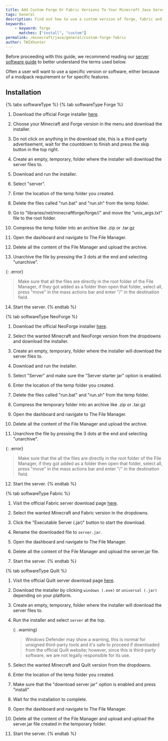```yaml
---
title: Add Custom Forge Or Fabric Versions To Your Minecraft Java Server
tags: General
description: Find out how to use a custom version of forge, fabric and forks not available in the versions list.
keywords:
    - keyword: forge
      matches: ["install", "custom"]
permalink: /minecraft/java/general/custom-forge-fabric
author: TWIXhunter
---
```


Before proceeding with this guide, we recommend reading our [server software guide](/minecraft/java/general/server-software) to better understand the terms used below.

Often a user will want to use a specific version or software, either because of a modpack requirement or for specific features.

## Installation
{% tabs softwareType %} 
{% tab softwareType Forge  %}
1. Download the official Forge installer [here](https://files.minecraftforge.net/net/minecraftforge/forge/).

2. Choose your Minecraft and Forge version in the menu and download the installer.

3. Do not click on anything in the download site, this is a third-party advertisement, wait for the countdown to finish and press the skip button in the top right.

4. Create an empty, temporary, folder where the installer will download the server files to.

5. Download and run the installer.

6. Select "server".

7. Enter the location of the temp folder you created.

8. Delete the files called "run.bat" and "run.sh" from the temp folder.

9. Go to "libraries/net/minecraftforge/forge/<version>/" and move the "unix_args.txt" file to the root folder.

10. Compress the temp folder into an archive like .zip or .tar.gz

11. Open the dashboard and navigate to The File Manager.

12. Delete all the content of the File Manager and upload the archive.

13. Unarchive the file by pressing the 3 dots at the end and selecting "unarchive".

   {: .error}
   > Make sure that all the files are directly in the root folder of the File Manager, if they got added as a folder then open that folder, select all, press "move" in the mass actions bar and enter "/" in the destination field.

14. Start the server.
{% endtab %}




{% tab softwareType NeoForge  %}
1. Download the official NeoForge installer [here](https://projects.neoforged.net/neoforged/neoforge).

2. Select the wanted Minecraft and NeoForge version from the dropdowns and download the installer.

3. Create an empty, temporary, folder where the installer will download the server files to.

4. Download and run the installer.

5. Select "Server" and make sure the "Server starter jar" option is enabled.

6. Enter the location of the temp folder you created.

7. Delete the files called "run.bat" and "run.sh" from the temp folder.

8. Compress the temporary folder into an archive like .zip or .tar.gz

9. Open the dashboard and navigate to The File Manager.

10. Delete all the content of the File Manager and upload the archive.

11. Unarchive the file by pressing the 3 dots at the end and selecting "unarchive".

   {: .error}
   > Make sure that the all the files are directly in the root folder of the File Manager, if they got added as a folder then open that folder, select all, press "move" in the mass actions bar and enter "/" in the destination field.

12. Start the server.
{% endtab %}




{% tab softwareType Fabric  %}
1. Visit the official Fabric server download page [here](https://fabricmc.net/use/server/).

2. Select the wanted Minecraft and Fabric version in the dropdowns.

3. Click the "Executable Server (.jar)" button to start the download.

4. Rename the downloaded file to `server.jar`.

5. Open the dashboard and navigate to The File Manager.

6. Delete all the content of the File Manager and upload the server.jar file.

7. Start the server.
{% endtab %}



{% tab softwareType Quilt  %}
1. Visit the official Quilt server download page [here](https://quiltmc.org/en/install/client/).

2. Download the installer by clicking  `windows (.exe)` or `universal (.jar)` depending on your platform.

3. Create an empty, temporary, folder where the installer will download the server files to.

4. Run the installer and select `server` at the top.

   {: .warning}
   > Windows Defender may show a warning, this is normal for unsigned third-party tools and it's safe to proceed if downloaded from the official Quilt website; however, since this is third-party software, we are not legally responsible for its use.

5. Select the wanted Minecraft and Quilt version from the dropdowns.

6. Enter the location of the temp folder you created.

7. Make sure that the "download server jar" option is enabled and press "install"

8. Wait for the installation to complete.

10. Open the dashboard and navigate to The File Manager.

11. Delete all the content of the File Manager and upload and upload the server.jar file created in the temporary folder.

12. Start the server.
{% endtab %}